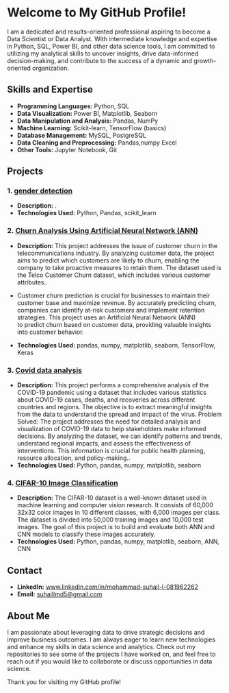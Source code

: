 # Welcome to My GitHub Profile!

I am a dedicated and results-oriented professional aspiring to become a Data Scientist or Data Analyst. With intermediate knowledge and expertise in 
Python, SQL, Power BI, and other data science tools, I am committed to utilizing my analytical skills to uncover insights, drive data-informed decision-making, 
and contribute to the success of a dynamic and growth-oriented organization.

## Skills and Expertise
- **Programming Languages:** Python, SQL
- **Data Visualization:** Power BI, Matplotlib, Seaborn
- **Data Manipulation and Analysis:** Pandas, NumPy
- **Machine Learning:** Scikit-learn, TensorFlow (basics)
- **Database Management:** MySQL, PostgreSQL
- **Data Cleaning and Preprocessing:** Pandas,numpy Excel  
- **Other Tools:** Jupyter Notebook, Git

## Projects
### 1. [gender detection](https://github.com/suhail-1-2/gender-detection-)
   - **Description:** .
   - **Technologies Used:** Python, Pandas, scikit_learn

### 2. [ Churn Analysis Using Artificial Neural Network (ANN) ](https://github.com/suhail-1-2/churn-data-analysis)
   - **Description:** This project addresses the issue of customer churn in the telecommunications industry.
         By analyzing customer data, the project aims to predict which customers are likely
         to churn, enabling the company to take proactive measures to retain them. The dataset
         used is the Telco Customer Churn dataset, which includes various customer attributes..
   - Customer churn prediction is crucial for businesses to maintain their customer base and
         maximize revenue. By accurately predicting churn, companies can identify at-risk customers
         and implement retention strategies. This project uses an Artificial Neural Network (ANN)            
         to predict churn based on customer data, providing valuable insights into customer behavior.

   - **Technologies Used:**    pandas, numpy, matplotlib, seaborn, TensorFlow, Keras

### 3. [Covid data analysis ](https://github.com/suhail-1-2/python-projects-/blob/main/covid%20data%20analysis.ipynb)
   - **Description:** This project performs a comprehensive analysis of the COVID-19 pandemic using a dataset that includes various
     statistics about COVID-19 cases, deaths, and recoveries across different countries and regions. The objective is to extract
     meaningful insights from the data to understand the spread and impact of the virus.
     Problem Solved:
     The project addresses the need for detailed analysis and visualization of COVID-19 data to help stakeholders make informed decisions. By analyzing the dataset, we can identify patterns and trends, understand      regional impacts, and assess the effectiveness of interventions. This information is crucial for public health planning, resource allocation, and policy-making..
   - **Technologies Used:** Python, pandas, numpy, matplotlib, seaborn
### 4. [CIFAR-10 Image Classification ](https://github.com/suhail-1-2/CIFAR-10-Image-Classification/tree/main)
   - **Description:**  The CIFAR-10 dataset is a well-known dataset used in machine learning and computer vision research. It consists of 60,000 32x32 color images in 10 different classes, with 6,000 images per class. The dataset is divided into 50,000 training images and 10,000 test images. The goal of this project is to build and evaluate both ANN and CNN models to classify these images accurately.
   - **Technologies Used:** Python, pandas, numpy, matplotlib, seaborn, ANN, CNN
## Contact
- **LinkedIn:** www.linkedin.com/in/mohammad-suhail-l-081962262
- **Email:** suhaillmd5@gmail.com

## About Me
I am passionate about leveraging data to drive strategic decisions and improve business outcomes. I am always eager to learn new technologies and enhance my skills in data science and analytics.
Check out my repositories to see some of the projects I have worked on, and feel free to reach out if you would like to collaborate or discuss opportunities in data science.

Thank you for visiting my GitHub profile!
